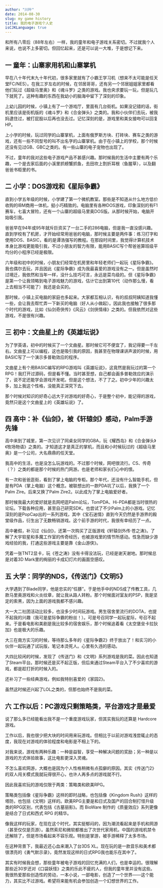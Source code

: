 ```yaml
---
author: "川叶"
date: 2014-08-30
slug: my game history
title: 我的电子游戏个人史
isCJKLanguage: true
---
```


和所有八零后（88年左右）一样，我的童年和电子游戏关系密切。不过就我个人来说，也说不上多密切。但回忆起来，还是可以说一大堆，于是想记下来。

<!--more-->

## 一 童年：山寨家用机和山寨掌机

早在八十年代末九十年代初，很多家里就有了小霸王学习机（想来不太可能是任天堂FC/NES）。在我三岁左右的时候，在邻居哥哥，还有另一个邻居姐姐家里都看他们玩过《超级马里奥》和《魂斗罗》之类的游戏。我也央求要玩一玩，但是玩几下就死了。这种有趣的东西在我幼小的脑海中留下了深刻的印象。

上幼儿园的时候，小镇上有了一个游戏厅，里面有几台街机。如果没记错的话，街机里应该是街机版的《魂斗罗》和《合金弹头》之类的。我和小伙伴们去玩，被我妈逮住过，被打屁股以后再也没去过。记忆深刻的是，游戏里和美女接吻可以回复HP。

上小学的时候，玩过同学的山寨掌机，上面有俄罗斯方块、打砖块、赛车之类的游戏，还有一些不同型号的叫不出名字的山寨掌机。由于在小镇上的学校，那个时候还没有见过GB、GBC之类的。有一些山寨的电子宠物也出现了。

不过，童年的我对这些电子游戏产品不甚感兴趣。那时候我的生活中主要有两个乐趣，一个是去家后面的小溪里抓螃蟹抓鱼，去田坎上割折耳根（鱼腥草），以及翻爸爸书柜里的书。

## 二 小学：DOS游戏和《星际争霸》

直到小学五年级的时候，小学建了第一个微机教室。那些是不知道从什么地方低价收购的IBM商用一体机，挺小巧精致的。电脑里有各种DOS游戏，印象深刻的有F1赛车，七喜大冒险，还有一个山寨的超级马里奥DOS版。从那时候开始，电脑开始吸引我。

爸爸早在94年或95年就斥巨资买了一台二手的286电脑，但是我一直没感兴趣。直到学校有了机房，才开始经常用爸爸的电脑，那时候主要是两件事：练习打字和使用DOS、BASIC，看的是谭浩强写的教程。在那段时间里，我觉得计算机技术本身比游戏更能吸引我，不过小朋友的智力有限，能用BASIC写个帮爸爸算班级平均分的小程序已经是极限。

六年级和初中的时候，小朋友们经常在机房里和年轻老师们一起玩《星际争霸》。我也偶尔去玩，并且因此《星际争霸》成为我最喜爱的游戏没有之一。但是虽然时过境迁，我依然和当年一样，没什么技巧可言，永远是菜鸟级的。但《星际争霸》是第一个让我领略到电子游戏魅力的游戏，估计它出到第10代（动作那么慢，看上去相当不可能了）我还是会买的。

那时候，小镇上买电脑的家庭也多起来。大家都互相认识，有的叔叔阿姨知道我懂一些，会让我去帮忙弄一下新买的电脑（好人从小做起）。因此我也接触了很多那个时代的游戏，比如《仙剑奇侠传》《风云》《剑侠情缘》之类的。但我依然对这些游戏，不是很有兴趣。

## 三 初中：文曲星上的《英雄坛说》

为了学英语，初中的时候买了一个文曲星。那时候它可不便宜了，我记得要一千左右。文曲星上可以编程，这也是吸引我的原因，我甚至在物理课讲声波的时候，用BASIC写了一个演示多普勒效应的程序。

文曲星上有个用BASIC编写的RPG游戏叫《英雄坛说》，这竟然是我玩过的第一个RPG！我打开过源码，但是看不懂。当时甚至想，自己都会画多普勒效应的演示了，说不定还能学会游戏开发呢。但是这个想法，不了了之。初中少年的兴趣太多，加上我这个性格，没能真正深究下去。

那个时候对知识的好奇心远大于对游戏的好奇心，于是整个初中，能记得的游戏，竟然只是这个文曲星上的《英雄坛说》了。

## 四 高中：补《仙剑》，被《轩辕剑》感动，Palm手游先锋

高中来到了城里，第一次见识了同桌女同学的GBA，玩《耀西岛》和《合金弹头》《牧场物语》之类的。才知道这才是真正的掌机，而且和小时候玩过的《超级马里奥》是一个公司，大名鼎鼎的任天堂。

我高中的生活，也是没怎么玩游戏的。不过那个时候，网吧很流行。CS、传奇（？）之类的都是那个时候的热门网游。也是老师和家长们心中的恨。

有一次和爸爸逛街，看到了掌上电脑的专柜。那个年代，还没有什么智能手机，但是有PDA（掌上电脑）这个概念。被联想出的一款PDA坑了以后，我换了一个Palm Zire。后来又换了Palm Zire2。以此成为了掌上电脑爱好者。

那时候我最大的爱好就是去网吧逛Palm论坛，TomPDA、Hi-PDA都是当时很热的论坛。下载各种应用，甚至自己研究SDK。也尝试了不少Palm上的小游戏。记忆深刻的是PopCap出的一系列游戏，其中《宝石迷情》直到今天仍然是手游界的殿堂级作品，衍生出了无数畅销游戏。这个前手游的时代，我很有幸经历了一点。

高中暑假，补习过《仙剑》，还第一次购买了正版游戏《轩辕剑外传·苍之涛》。了解了大宇软星和多魔工作室的传奇经历，也被游戏里的情节所感动。性急而缺少游戏经验的我，打通这些游戏主要是靠《金山游侠》。

凭着一张TNT2显卡，玩《苍之涛》没有卡得没法玩，已经是谢天谢地。那时候总是对着3D Mark里的绚丽的卡成幻灯片的画面空感叹。

## 五 大学：同学的NDS，《传送门》《文明5》

大学遇到了Blade同学，他是忠实的“任豚”。于是他手中的NDS成了传教工具，几款马里奥游戏和火炎纹章，就让我从路人转粉。那个时候面对室友的PSP，我是坚定的索黑，因为上面的游戏我都不感兴趣。

大一大二社团活动比较多，也没多少时间玩游戏。男生宿舍里流行的DOTA，也提不起我的兴趣（我可是星际争霸的粉丝！）。可是号召同学一起玩星际，号召不起来。于是看电影和美剧是我比较多的宿舍娱乐，那个时候追着看《太空堡垒卡拉狄加》也是极大的乐趣。

大三在南方实习的时候，等待那么多年的《星际争霸2》终于放出了！和实习的小伙伴一起玩通了试玩版，笔记本烫死人。心里有久违的感动。

大四比较闲的时候，发现了《传送门》和《文明》系列游戏是我的菜。因此也知道了Steam平台。那时候还是买不起正版，但后来通过Steam平台入了不少喜欢的游戏，都是趁打折的时候入的。

还补习了一些经典游戏，例如我特别喜爱的《家园2》。

虽然这时候还兴起了LOL之类的，但那也始终不是我的菜。

## 六 工作以后：PC游戏只剩策略类，平台游戏才是最爱

说了那么多已经能看出我不是一个重度游戏玩家，但其实我玩的还算是 Hardcore 游戏。

工作以后，我也很少把大块的时间用来玩游戏。但相比于以前对游戏浅尝辄止的态度，我现在对游戏的体验程度和电影是不相上下的。

对我来说，游戏有两种乐趣：一种是益智，享受一种解决问题的奖励；另一种是以游戏的方式体验故事，这比电影更深入灵魂。

不怎么喜欢网游，大概也是因为个人性格稍微有点孤僻的原因。其实《传送门2》的双人闯关模式我就玩得很开心，也许人再多点的游戏就不行。

因此我喜欢玩的游戏仅限于两类：策略类和欧美RPG。

策略类包括像《星际争霸》这样的即时战略，也包括像《Kingdom Rush》这样的塔防，也包括《文明》这样的。欧美RPG主要是和日式及国产的回合制打怪升级类的RPG区别，代表包括《古墓丽影》。而 BioWare 制作的《质量效应》系列更像是结合了日式和西式 RPG 的精华。

像我这样的玩家，在现在这个时代，其实挺郁闷的，因为潮流看起来是手机和网游（甚至仅仅是页游）。虽然索尼和微软都推出了次世代家用机，中国的游戏机禁令还解除了，但是市场看起来不容乐观。特别是掌游，被手游稀释了太多市场。

在这种背景下，我最近还心血来潮入了台3DS XL。现在玩的是一款音乐和美术都很漂亮的《勇气默示录》，竟然发现这样的日式RPG我也能乐在其中了。

其实有时候我会想，那些童年被电子游戏的回忆充满的人们，也是幸运的。很理解那些近30岁还对《口袋妖怪》之类的乐此不疲的人，但我的童年里并没有这些。我很热爱那些创造性的劳动，一本小说，一部电影，创造了一个世界——这个能力，其实比不过游戏。希望将来能有机会参加创造一个幻想世界的工作。
